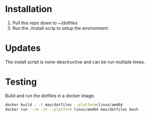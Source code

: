 # Installation
2. Pull this repo down to ~/dotfiles
3. Run the ./install scrip to setup the environment.

# Updates
The install script is none-desctructive and can be run multiple times.

# Testing 
Build and run the dotfiles in a docker image.

``` bash
docker build . -t max/dotfiles --platform=linux/amd64
docker run --rm -it --platform linux/amd64 max/dotfiles bash
```

